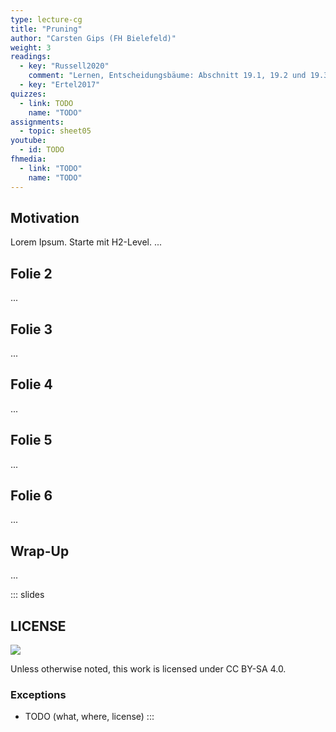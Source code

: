 ```yaml
---
type: lecture-cg
title: "Pruning"
author: "Carsten Gips (FH Bielefeld)"
weight: 3
readings:
  - key: "Russell2020"
    comment: "Lernen, Entscheidungsbäume: Abschnitt 19.1, 19.2 und 19.3"
  - key: "Ertel2017"
quizzes:
  - link: TODO
    name: "TODO"
assignments:
  - topic: sheet05
youtube:
  - id: TODO
fhmedia:
  - link: "TODO"
    name: "TODO"
---
```



## Motivation
Lorem Ipsum. Starte mit H2-Level.
...

## Folie 2
...

## Folie 3
...

## Folie 4
...

## Folie 5
...

## Folie 6
...

## Wrap-Up
...







<!-- DO NOT REMOVE - THIS IS A LAST SLIDE TO INDICATE THE LICENSE AND POSSIBLE EXCEPTIONS (IMAGES, ...). -->
::: slides
## LICENSE
![](https://licensebuttons.net/l/by-sa/4.0/88x31.png)

Unless otherwise noted, this work is licensed under CC BY-SA 4.0.

### Exceptions
*   TODO (what, where, license)
:::
